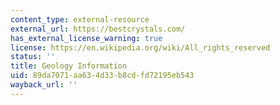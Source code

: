 ```yaml
---
content_type: external-resource
external_url: https://bestcrystals.com/
has_external_license_warning: true
license: https://en.wikipedia.org/wiki/All_rights_reserved
status: ''
title: Geology Information
uid: 89da7071-aa63-4d33-b8cd-fd72195eb543
wayback_url: ''
---
```

